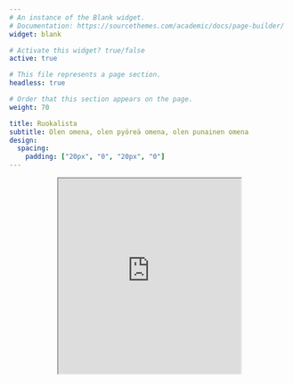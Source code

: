 ```yaml
---
# An instance of the Blank widget.
# Documentation: https://sourcethemes.com/academic/docs/page-builder/
widget: blank

# Activate this widget? true/false
active: true

# This file represents a page section.
headless: true

# Order that this section appears on the page.
weight: 70

title: Ruokalista 
subtitle: Olen omena, olen pyöreä omena, olen punainen omena
design:
  spacing:
    padding: ["20px", "0", "20px", "0"]
---
```


<center>
<iframe src="https://ruokalistat.azurewebsites.net/#/8cfdbfde-ea98-e511-9417-00215a9c1ca7" width="65%" height="350">
  <p>Your browser does not support iframes.</p>
</iframe>
</center>